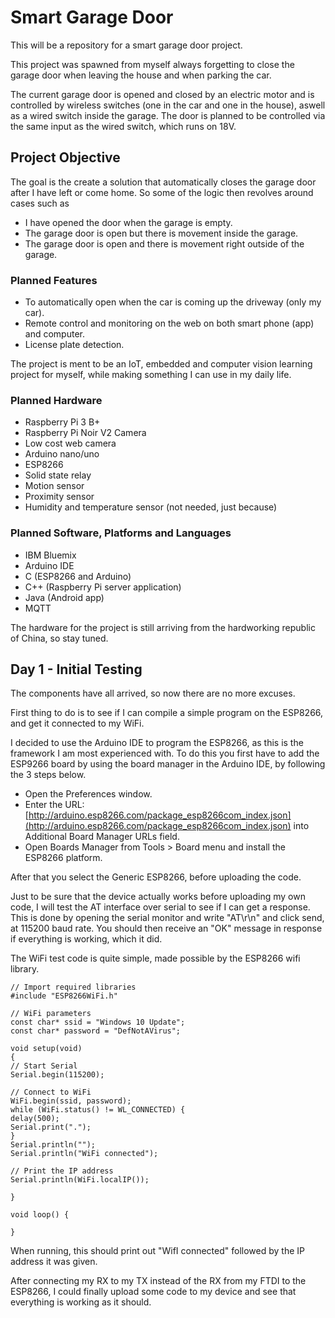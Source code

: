 # Smart Garage Door
This will be a repository for a smart garage door project.

This project was spawned from myself always forgetting to close the garage door when leaving the house and when parking the car. 

The current garage door is opened and closed by an electric motor and is controlled by wireless switches (one in the car and one in the house), aswell as a wired switch inside the garage. The door is planned to be controlled  via the same input as the wired switch, which runs on 18V.

## Project Objective

The goal is the create a solution that automatically closes the garage door after I have left or come home. So some of the logic then revolves around cases such as 

- I have opened the door when the garage is empty.
- The garage door is open but there is movement inside the garage.
- The garage door is open and there is movement right outside of the garage.

### Planned Features

- To automatically open when the car is coming up the driveway (only my car).
- Remote control and monitoring on the web on both smart phone (app) and computer.
- License plate detection.

The project is ment to be an IoT, embedded and computer vision learning project for myself, while making something I can use in my daily life.

### Planned Hardware

- Raspberry Pi 3 B+
- Raspberry Pi Noir V2 Camera
- Low cost web camera
- Arduino nano/uno
- ESP8266
- Solid state relay
- Motion sensor
- Proximity sensor
- Humidity and temperature sensor (not needed, just because)

### Planned Software, Platforms and Languages

- IBM Bluemix
- Arduino IDE
- C (ESP8266 and Arduino)
- C++ (Raspberry Pi server application)
- Java (Android app)
- MQTT

The hardware for the project is still arriving from the hardworking republic of China, so stay tuned.

## Day 1 - Initial Testing

The components have all arrived, so now there are no more excuses.

First thing to do is to see if I can compile a simple program on the ESP8266, and get it connected to my WiFi.

I decided to use the Arduino IDE to program the ESP8266, as this is the framework I am most experienced with.
To do this you first have to add the ESP9266 board by using the board manager in the Arduino IDE, by following the 3 steps below.

- Open the Preferences window.
- Enter the URL: [http://arduino.esp8266.com/package_esp8266com_index.json](http://arduino.esp8266.com/package_esp8266com_index.json) into Additional Board Manager URLs field.
- Open Boards Manager from Tools > Board menu and install the ESP8266 platform.

After that you select the Generic ESP8266, before uploading the code.

Just to be sure that the device actually works before uploading my own code, I will test the AT interface over serial to see if I can get a response.
This is done by opening the serial monitor and write "AT\r\n" and click send, at 115200 baud rate.
You should then receive an "OK" message in response if everything is working, which it did.

The WiFi test code is quite simple, made possible by the ESP8266 wifi library.

```
// Import required libraries
#include "ESP8266WiFi.h"

// WiFi parameters
const char* ssid = "Windows 10 Update";
const char* password = "DefNotAVirus";

void setup(void)
{ 
// Start Serial
Serial.begin(115200);

// Connect to WiFi
WiFi.begin(ssid, password);
while (WiFi.status() != WL_CONNECTED) {
delay(500);
Serial.print(".");
}
Serial.println("");
Serial.println("WiFi connected");

// Print the IP address
Serial.println(WiFi.localIP());

}

void loop() {

}
```
When running, this should print out "WifI connected" followed by the IP address it was given.

After connecting my RX to my TX instead of the RX from my FTDI to the ESP8266, I could finally upload some code to my device and see that everything is working as it should.
